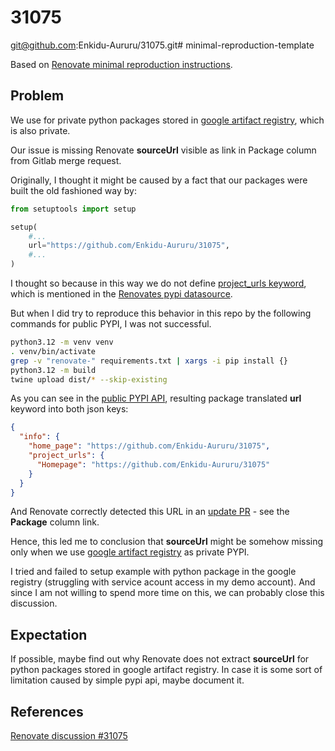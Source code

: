 # 31075

git@github.com:Enkidu-Aururu/31075.git# minimal-reproduction-template

Based on [Renovate minimal reproduction instructions](https://github.com/renovatebot/renovate/blob/main/docs/development/minimal-reproductions.md).

## Problem

We use for private python packages stored in [google artifact registry](https://cloud.google.com/artifact-registry/docs/python/store-python), which is also private.

Our issue is missing Renovate **sourceUrl** visible as link in Package column from Gitlab merge request.

Originally, I thought it might be caused by a fact that our packages were built the old fashioned way by:

```python
from setuptools import setup

setup(
    #...
    url="https://github.com/Enkidu-Aururu/31075",
    #...
)
```

I thought so because in this way we do not define [project_urls keyword](https://setuptools.pypa.io/en/latest/references/keywords.html),
which is mentioned in the [Renovates pypi datasource](https://github.com/renovatebot/renovate/discussions/31075).

But when I did try to reproduce this behavior in this repo by the following commands for public PYPI, I was not successful.
```bash
python3.12 -m venv venv
. venv/bin/activate
grep -v "renovate-" requirements.txt | xargs -i pip install {}
python3.12 -m build
twine upload dist/* --skip-existing
```

As you can see in the [public PYPI API](https://pypi.org/pypi/renovate-31075-sample/0.0.1/json), 
resulting package translated **url** keyword into both json keys:

```json
{
  "info": {
    "home_page": "https://github.com/Enkidu-Aururu/31075",
    "project_urls": {
      "Homepage": "https://github.com/Enkidu-Aururu/31075"
    }
  }
}
```

And Renovate correctly detected this URL in an [update PR](https://github.com/Enkidu-Aururu/31075/pull/1) -
see the **Package** column link.

Hence, this led me to conclusion that **sourceUrl** might be somehow missing only when we use
[google artifact registry](https://cloud.google.com/artifact-registry/docs/python/store-python) as private PYPI.

I tried and failed to setup example with python package in the google registry (struggling with service acount access in my demo account).
And since I am not willing to spend more time on this, we can probably close this discussion.

## Expectation

If possible, maybe find out why Renovate does not extract **sourceUrl** for python packages stored in google artifact registry.
In case it is some sort of limitation caused by simple pypi api, maybe document it.

## References

[Renovate discussion #31075](https://github.com/renovatebot/renovate/discussions/31075 "Could PYPI datasource accept also look into url field?")
